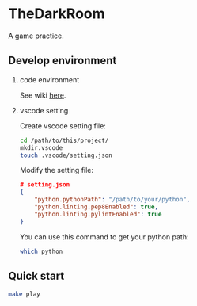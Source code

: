 # TheDarkRoom

A game practice.

## Develop environment

1. code environment

    See wiki [here](https://github.com/Pancongwen/TheDarkRoom/wiki/EnvonmentControl).

2. vscode setting

    Create vscode setting file:

    ```bash
    cd /path/to/this/project/
    mkdir.vscode
    touch .vscode/setting.json
    ```

    Modify the setting file:

    ```json
    # setting.json
    {
        "python.pythonPath": "/path/to/your/python",
        "python.linting.pep8Enabled": true,
        "python.linting.pylintEnabled": true
    }
    ```

    You can use this command to get your python path:

    ```bash
    which python
    ```

## Quick start

```bash
make play
```